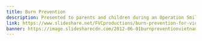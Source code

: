 ```yaml
---
title: Burn Prevention
description: Presented to parents and children during an Operation Smile medical mission in Vietnam.
link: https://www.slideshare.net/FVCproductions/burn-prevention-for-vietnam-medical-mission
banner: https://image.slidesharecdn.com/2012-06-01burnpreventionvietnamese-171014013805/95/burn-prevention-for-vietnam-medical-mission-1-638.jpg?cb=1510615164
---
```

